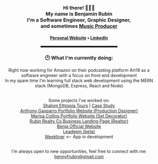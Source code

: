   <!-- Hi there! Feel free to make this your own but don't use my data -->
<div align="center">  
<h3>Hi there! 👨🏻‍💻<br>My name is Benjamin Rubin<br>I'm a Software Engineer, Graphic Designer,<br> and sometimes <a target="_blank" href="https://www.youtube.com/watch?v=XPOnBgeio-c">Music Producer</a></h3>

<h4> <a href="https://www.benjaminrubin.me">Personal Website</a> • <a href="https://www.linkedin.com/in/benjaminfloydrubin">LinkedIn</a> </h4>

<!-- <a href="https://stephenajulu.com"><img src="images/rsz 300w asset_1.png" width="100"></a> -->

<hr width="50%" style="height:5px;">

<h3>🕑 What I'm currently doing:</h3>

<p>
  Right now working for Amazon on their podcasting platform Art19 as a software engineer with a focus on front end development<br/>
  In my spare time I'm learning full stack web development using the MERN stack (MongoDB, Express, React and Node)<br/>
  
  <br/>
  
  Some projects I've worked on: <br/>
  <a href="https://www.shalomethiopia.com">Shalom Ethiopia Tours</a> | <a href="https://benjaminrubin.me/portfolio/shalom-ethiopia-case-study">Case Study</a> <br/>
  <a href="https://www.anthonygasparro.com">Anthony Gasparro Portfolio Website (Production Designer)</a> <br/>
  <a href="https://www.marisacollins.com">Marisa Collins Portfolio Website (Set Decorator)</a> <br/>
  <a href="https://www.rubinrealtyco.com">Rubin Realty Co Business Landing Page (Realtor)</a> <br/>
  <a href="https://www.benjaofficial.com">Benja Official Website</a> <br/>
  <a href="https://dev.leadeem.com">Leadeem (beta)</a> <br/>
  <a href="https://www.weekliner.com">Weekliner</a> <-- App in development <br/>
  <!--     <a href="https://benjaminrubin.me/portfolio/branja-case-study">Branja (Event Platform)</a> <br/> -->

  
  
  <br/>
I'm always open to new opportunities, feel free to connect with me:<br/>
  <a href="mailto:bennyfrubin@gmail.com">bennyfrubin@gmail.com</>
</p>

  
  </div>
